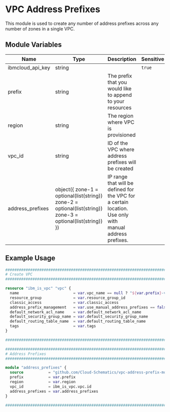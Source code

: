 # VPC Address Prefixes

This module is used to create any number of address prefixes across any number of zones in a single VPC.

## Module Variables

Name             | Type                                                                                                        | Description                                                                                              | Sensitive | Default
---------------- | ----------------------------------------------------------------------------------------------------------- | -------------------------------------------------------------------------------------------------------- | --------- | -----------------------------------------------------------
ibmcloud_api_key | string | | `true` |
prefix           | string                                                                                                      | The prefix that you would like to append to your resources                                               |           | icse-dev
region           | string                                                                                                      | The region where VPC is provisioned                                                                      |           | eu-de
vpc_id           | string                                                                                                      | ID of the VPC where address prefixes will be created                                                     |           | 
address_prefixes | object({ zone-1 = optional(list(string)) zone-2 = optional(list(string)) zone-3 = optional(list(string)) }) | IP range that will be defined for the VPC for a certain location. Use only with manual address prefixes. |           | { zone-1 = null zone-2 = null zone-3 = null }

## Example Usage

```terraform
##############################################################################
# Create VPC
##############################################################################

resource "ibm_is_vpc" "vpc" {
  name                        = var.vpc_name == null ? "${var.prefix}-vpc" : var.vpc_name
  resource_group              = var.resource_group_id
  classic_access              = var.classic_access
  address_prefix_management   = var.use_manual_address_prefixes == false ? null : "manual"
  default_network_acl_name    = var.default_network_acl_name
  default_security_group_name = var.default_security_group_name
  default_routing_table_name  = var.default_routing_table_name
  tags                        = var.tags
}

##############################################################################

##############################################################################
# Address Prefixes
##############################################################################

module "address_prefixes" {
  source           = "github.com/Cloud-Schematics/vpc-address-prefix-module"
  prefix           = var.prefix
  region           = var.region
  vpc_id           = ibm_is_vpc.vpc.id
  address_prefixes = var.address_prefixes
}

##############################################################################
```